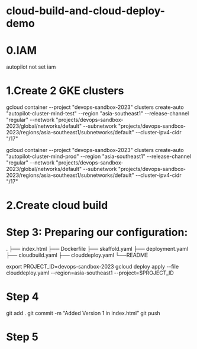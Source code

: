 # cloud-build-and-cloud-deploy-demo

# 0.IAM
autopilot not set iam



# 1.Create 2 GKE clusters
gcloud container --project "devops-sandbox-2023" clusters create-auto "autopilot-cluster-mind-test" --region "asia-southeast1" --release-channel "regular" --network "projects/devops-sandbox-2023/global/networks/default" --subnetwork "projects/devops-sandbox-2023/regions/asia-southeast1/subnetworks/default" --cluster-ipv4-cidr "/17"

gcloud container --project "devops-sandbox-2023" clusters create-auto "autopilot-cluster-mind-prod" --region "asia-southeast1" --release-channel "regular" --network "projects/devops-sandbox-2023/global/networks/default" --subnetwork "projects/devops-sandbox-2023/regions/asia-southeast1/subnetworks/default" --cluster-ipv4-cidr "/17"

# 2.Create cloud build




# Step 3: Preparing our configuration:

.
├── index.html
├── Dockerfile
├── skaffold.yaml
├── deployment.yaml
├── cloudbuild.yaml
├── clouddeploy.yaml
└──README

export PROJECT_ID=devops-sandbox-2023
gcloud deploy apply --file clouddeploy.yaml --region=asia-southeast1 --project=$PROJECT_ID

# Step 4

git add .
git commit -m “Added Version 1 in index.html”
git push

# Step 5